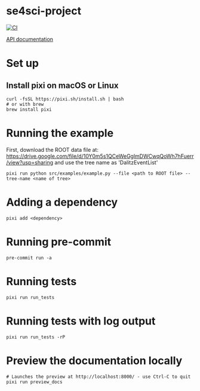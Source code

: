 # se4sci-project

[![CI](https://github.com/cpappenheimer/se4sci-project/actions/workflows/ci.yml/badge.svg)](https://github.com/cpappenheimer/se4sci-project/actions/workflows/ci.yml)

[API documentation](https://se4sci-project.readthedocs.io)

# Set up
## Install pixi on macOS or Linux
```
curl -fsSL https://pixi.sh/install.sh | bash
# or with brew
brew install pixi
```

# Running the example
First, download the ROOT data file at:  https://drive.google.com/file/d/10Y0m5s1QCeWeGglmDWCwqQoWh7hFuerr/view?usp=sharing
and use the tree name as 'DalitzEventList'
```
pixi run python src/examples/example.py --file <path to ROOT file> --tree-name <name of tree>
```

# Adding a dependency
```
pixi add <dependency>
```

# Running pre-commit
```
pre-commit run -a
```

# Running tests
```
pixi run run_tests
```

# Running tests with log output
```
pixi run run_tests -rP
```

# Preview the documentation locally
```
# Launches the preview at http://localhost:8000/ - use Ctrl-C to quit
pixi run preview_docs
```
